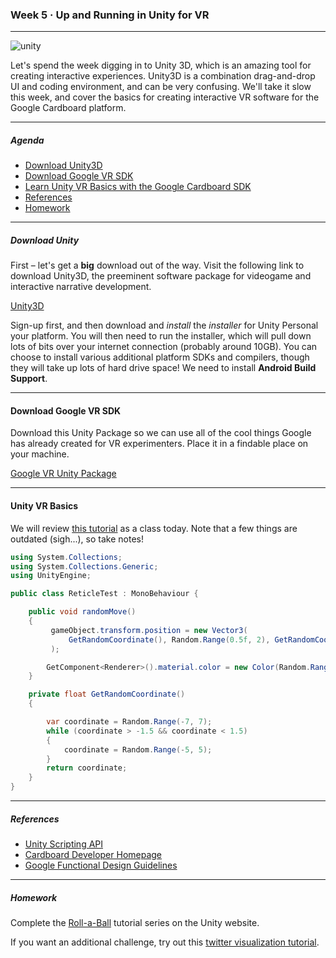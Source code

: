 ### Week 5 · Up and Running in Unity for VR

-----

![unity](https://upload.wikimedia.org/wikipedia/commons/thumb/1/19/Unity_Technologies_logo.svg/600px-Unity_Technologies_logo.svg.png)

Let's spend the week digging in to Unity 3D, which is an amazing tool for creating interactive experiences. Unity3D is a combination drag-and-drop UI and coding environment, and can be very confusing. We'll take it slow this week, and cover the basics for creating interactive VR software for the Google Cardboard platform.

-----

##### Agenda 

- [Download Unity3D](#download-unity)
- [Download Google VR SDK](#download-google-vr-sdk)
- [Learn Unity VR Basics with the Google Cardboard SDK](#unity-vr-basics)
- [References](#references)
- [Homework](#homework)

-----

##### Download Unity

First – let's get a **big** download out of the way. Visit the following link to download Unity3D, the preeminent software package for videogame and interactive narrative development. 

[Unity3D](https://unity3d.com)

Sign-up first, and then download and *install* the *installer* for Unity Personal your platform. You will then need to run the installer, which will pull down lots of bits over your internet connection (probably around 10GB). You can choose to install various additional platform SDKs and compilers, though they will take up lots of hard drive space! We need to install **Android Build Support**.

-----

#### Download Google VR SDK

Download this Unity Package so we can use all of the cool things Google has already created for VR experimenters. Place it in a findable place on your machine. 

[Google VR Unity Package](https://github.com/googlevr/gvr-unity-sdk/releases)

-----

#### Unity VR Basics

We will review [this tutorial](https://docs.google.com/document/d/1zYE5O9LUL2WcxZShAwSQxk7dETCcptKSN-K1ihCeE2s/edit#) as a class today. Note that a few things are outdated (sigh...), so take notes!

```c#
using System.Collections;
using System.Collections.Generic;
using UnityEngine;

public class ReticleTest : MonoBehaviour {

    public void randomMove()
    {
         gameObject.transform.position = new Vector3(
             GetRandomCoordinate(), Random.Range(0.5f, 2), GetRandomCoordinate()
         );

        GetComponent<Renderer>().material.color = new Color(Random.Range(0.0f,1.0f), Random.Range(0.0f, 1.0f), Random.Range(0.0f, 1.0f));
    }

    private float GetRandomCoordinate()
    {

        var coordinate = Random.Range(-7, 7);
        while (coordinate > -1.5 && coordinate < 1.5)
        {
            coordinate = Random.Range(-5, 5);
        }
        return coordinate;
    }
}

```

-----

##### References

- [Unity Scripting API](https://docs.unity3d.com/ScriptReference/Transform.html)
- [Cardboard Developer Homepage](https://vr.google.com/cardboard/developers/)
- [Google Functional Design Guidelines](https://designguidelines.withgoogle.com/cardboard/) 

-----

##### Homework

Complete the [Roll-a-Ball](https://unity3d.com/learn/tutorials/s/roll-ball-tutorial) tutorial series on the Unity website.

If you want an additional challenge, try out this [twitter visualization tutorial](https://www.sitepoint.com/visualizing-a-twitter-stream-in-vr-with-three-js-and-node/).